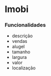 # Imobi

### Funcionalidades
- descrição
- vendas
- alugel
- tamanho
- largura
- valor
- localização
